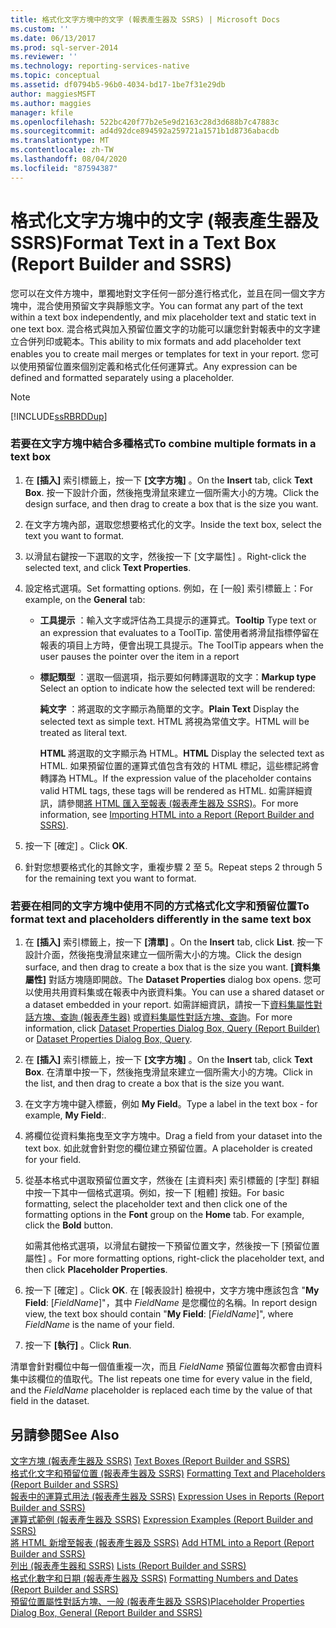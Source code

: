 ```yaml
---
title: 格式化文字方塊中的文字 (報表產生器及 SSRS) | Microsoft Docs
ms.custom: ''
ms.date: 06/13/2017
ms.prod: sql-server-2014
ms.reviewer: ''
ms.technology: reporting-services-native
ms.topic: conceptual
ms.assetid: df0794b5-96b0-4034-bd17-1be7f31e29db
author: maggiesMSFT
ms.author: maggies
manager: kfile
ms.openlocfilehash: 522bc420f77b2e5e9d2163c28d3d688b7c47883c
ms.sourcegitcommit: ad4d92dce894592a259721a1571b1d8736abacdb
ms.translationtype: MT
ms.contentlocale: zh-TW
ms.lasthandoff: 08/04/2020
ms.locfileid: "87594387"
---
```

# <a name="format-text-in-a-text-box-report-builder-and-ssrs"></a><span data-ttu-id="f96e6-102">格式化文字方塊中的文字 (報表產生器及 SSRS)</span><span class="sxs-lookup"><span data-stu-id="f96e6-102">Format Text in a Text Box (Report Builder and SSRS)</span></span>
  <span data-ttu-id="f96e6-103">您可以在文件方塊中，單獨地對文字任何一部分進行格式化，並且在同一個文字方塊中，混合使用預留文字與靜態文字。</span><span class="sxs-lookup"><span data-stu-id="f96e6-103">You can format any part of the text within a text box independently, and mix placeholder text and static text in one text box.</span></span> <span data-ttu-id="f96e6-104">混合格式與加入預留位置文字的功能可以讓您針對報表中的文字建立合併列印或範本。</span><span class="sxs-lookup"><span data-stu-id="f96e6-104">This ability to mix formats and add placeholder text enables you to create mail merges or templates for text in your report.</span></span> <span data-ttu-id="f96e6-105">您可以使用預留位置來個別定義和格式化任何運算式。</span><span class="sxs-lookup"><span data-stu-id="f96e6-105">Any expression can be defined and formatted separately using a placeholder.</span></span>  
  
> [!NOTE]  
>  [!INCLUDE[ssRBRDDup](../../includes/ssrbrddup-md.md)]  
  
### <a name="to-combine-multiple-formats-in-a-text-box"></a><span data-ttu-id="f96e6-106">若要在文字方塊中結合多種格式</span><span class="sxs-lookup"><span data-stu-id="f96e6-106">To combine multiple formats in a text box</span></span>  
  
1.  <span data-ttu-id="f96e6-107">在 **[插入]** 索引標籤上，按一下 **[文字方塊]** 。</span><span class="sxs-lookup"><span data-stu-id="f96e6-107">On the **Insert** tab, click **Text Box**.</span></span> <span data-ttu-id="f96e6-108">按一下設計介面，然後拖曳滑鼠來建立一個所需大小的方塊。</span><span class="sxs-lookup"><span data-stu-id="f96e6-108">Click the design surface, and then drag to create a box that is the size you want.</span></span>  
  
2.  <span data-ttu-id="f96e6-109">在文字方塊內部，選取您想要格式化的文字。</span><span class="sxs-lookup"><span data-stu-id="f96e6-109">Inside the text box, select the text you want to format.</span></span>  
  
3.  <span data-ttu-id="f96e6-110">以滑鼠右鍵按一下選取的文字，然後按一下 [文字屬性]  。</span><span class="sxs-lookup"><span data-stu-id="f96e6-110">Right-click the selected text, and click **Text Properties**.</span></span>  
  
4.  <span data-ttu-id="f96e6-111">設定格式選項。</span><span class="sxs-lookup"><span data-stu-id="f96e6-111">Set formatting options.</span></span> <span data-ttu-id="f96e6-112">例如，在 [一般]  索引標籤上：</span><span class="sxs-lookup"><span data-stu-id="f96e6-112">For example, on the **General** tab:</span></span>  
  
    -   <span data-ttu-id="f96e6-113">**工具提示** ：輸入文字或評估為工具提示的運算式。</span><span class="sxs-lookup"><span data-stu-id="f96e6-113">**Tooltip** Type text or an expression that evaluates to a ToolTip.</span></span> <span data-ttu-id="f96e6-114">當使用者將滑鼠指標停留在報表的項目上方時，便會出現工具提示。</span><span class="sxs-lookup"><span data-stu-id="f96e6-114">The ToolTip appears when the user pauses the pointer over the item in a report</span></span>  
  
    -   <span data-ttu-id="f96e6-115">**標記類型** ：選取一個選項，指示要如何轉譯選取的文字：</span><span class="sxs-lookup"><span data-stu-id="f96e6-115">**Markup type** Select an option to indicate how the selected text will be rendered:</span></span>  
  
         <span data-ttu-id="f96e6-116">**純文字** ：將選取的文字顯示為簡單的文字。</span><span class="sxs-lookup"><span data-stu-id="f96e6-116">**Plain Text** Display the selected text as simple text.</span></span> <span data-ttu-id="f96e6-117">HTML 將視為常值文字。</span><span class="sxs-lookup"><span data-stu-id="f96e6-117">HTML will be treated as literal text.</span></span>  
  
         <span data-ttu-id="f96e6-118">**HTML**  將選取的文字顯示為 HTML。</span><span class="sxs-lookup"><span data-stu-id="f96e6-118">**HTML**  Display the selected text as HTML.</span></span> <span data-ttu-id="f96e6-119">如果預留位置的運算式值包含有效的 HTML 標記，這些標記將會轉譯為 HTML。</span><span class="sxs-lookup"><span data-stu-id="f96e6-119">If the expression value of the placeholder contains valid HTML tags, these tags will be rendered as HTML.</span></span> <span data-ttu-id="f96e6-120">如需詳細資訊，請參閱[將 HTML 匯入至報表 &#40;報表產生器及 SSRS&#41;](importing-html-into-a-report-report-builder-and-ssrs.md)。</span><span class="sxs-lookup"><span data-stu-id="f96e6-120">For more information, see [Importing HTML into a Report &#40;Report Builder and SSRS&#41;](importing-html-into-a-report-report-builder-and-ssrs.md).</span></span>  
  
5.  <span data-ttu-id="f96e6-121">按一下 [確定]  。</span><span class="sxs-lookup"><span data-stu-id="f96e6-121">Click **OK**.</span></span>  
  
6.  <span data-ttu-id="f96e6-122">針對您想要格式化的其餘文字，重複步驟 2 至 5。</span><span class="sxs-lookup"><span data-stu-id="f96e6-122">Repeat steps 2 through 5 for the remaining text you want to format.</span></span>  
  
### <a name="to-format-text-and-placeholders-differently-in-the-same-text-box"></a><span data-ttu-id="f96e6-123">若要在相同的文字方塊中使用不同的方式格式化文字和預留位置</span><span class="sxs-lookup"><span data-stu-id="f96e6-123">To format text and placeholders differently in the same text box</span></span>  
  
1.  <span data-ttu-id="f96e6-124">在 **[插入]** 索引標籤上，按一下 **[清單]** 。</span><span class="sxs-lookup"><span data-stu-id="f96e6-124">On the **Insert** tab, click **List**.</span></span> <span data-ttu-id="f96e6-125">按一下設計介面，然後拖曳滑鼠來建立一個所需大小的方塊。</span><span class="sxs-lookup"><span data-stu-id="f96e6-125">Click the design surface, and then drag to create a box that is the size you want.</span></span> <span data-ttu-id="f96e6-126">**[資料集屬性]** 對話方塊隨即開啟。</span><span class="sxs-lookup"><span data-stu-id="f96e6-126">The **Dataset Properties** dialog box opens.</span></span> <span data-ttu-id="f96e6-127">您可以使用共用資料集或在報表中內嵌資料集。</span><span class="sxs-lookup"><span data-stu-id="f96e6-127">You can use a shared dataset or a dataset embedded in your report.</span></span> <span data-ttu-id="f96e6-128">如需詳細資訊，請按一下[資料集屬性對話方塊、查詢 &#40;報表產生器&#41;](../report-data/dataset-properties-dialog-box-query-report-builder.md) 或[資料集屬性對話方塊、查詢](../dataset-properties-dialog-box-query.md)。</span><span class="sxs-lookup"><span data-stu-id="f96e6-128">For more information, click [Dataset Properties Dialog Box, Query &#40;Report Builder&#41;](../report-data/dataset-properties-dialog-box-query-report-builder.md) or [Dataset Properties Dialog Box, Query](../dataset-properties-dialog-box-query.md).</span></span>  
  
2.  <span data-ttu-id="f96e6-129">在 **[插入]** 索引標籤上，按一下 **[文字方塊]** 。</span><span class="sxs-lookup"><span data-stu-id="f96e6-129">On the **Insert** tab, click **Text Box**.</span></span> <span data-ttu-id="f96e6-130">在清單中按一下，然後拖曳滑鼠來建立一個所需大小的方塊。</span><span class="sxs-lookup"><span data-stu-id="f96e6-130">Click in the list, and then drag to create a box that is the size you want.</span></span>  
  
3.  <span data-ttu-id="f96e6-131">在文字方塊中鍵入標籤，例如 **My Field**。</span><span class="sxs-lookup"><span data-stu-id="f96e6-131">Type a label in the text box - for example, **My Field**:.</span></span>  
  
4.  <span data-ttu-id="f96e6-132">將欄位從資料集拖曳至文字方塊中。</span><span class="sxs-lookup"><span data-stu-id="f96e6-132">Drag a field from your dataset into the text box.</span></span> <span data-ttu-id="f96e6-133">如此就會針對您的欄位建立預留位置。</span><span class="sxs-lookup"><span data-stu-id="f96e6-133">A placeholder is created for your field.</span></span>  
  
5.  <span data-ttu-id="f96e6-134">從基本格式中選取預留位置文字，然後在 [主資料夾]  索引標籤的 [字型]  群組中按一下其中一個格式選項。例如，按一下 [粗體]  按鈕。</span><span class="sxs-lookup"><span data-stu-id="f96e6-134">For basic formatting, select the placeholder text and then click one of the formatting options in the **Font** group on the **Home** tab. For example, click the **Bold** button.</span></span>  
  
     <span data-ttu-id="f96e6-135">如需其他格式選項，以滑鼠右鍵按一下預留位置文字，然後按一下 [預留位置屬性]  。</span><span class="sxs-lookup"><span data-stu-id="f96e6-135">For more formatting options, right-click the placeholder text, and then click **Placeholder Properties**.</span></span>  
  
6.  <span data-ttu-id="f96e6-136">按一下 [確定]  。</span><span class="sxs-lookup"><span data-stu-id="f96e6-136">Click **OK**.</span></span> <span data-ttu-id="f96e6-137">在 [報表設計] 檢視中，文字方塊中應該包含 "**My Field**: [*FieldName*]"，其中 *FieldName* 是您欄位的名稱。</span><span class="sxs-lookup"><span data-stu-id="f96e6-137">In report design view, the text box should contain "**My Field**: [*FieldName*]", where *FieldName* is the name of your field.</span></span>  
  
7.  <span data-ttu-id="f96e6-138">按一下 **[執行]** 。</span><span class="sxs-lookup"><span data-stu-id="f96e6-138">Click **Run**.</span></span>  
  
 <span data-ttu-id="f96e6-139">清單會針對欄位中每一個值重複一次，而且 *FieldName* 預留位置每次都會由資料集中該欄位的值取代。</span><span class="sxs-lookup"><span data-stu-id="f96e6-139">The list repeats one time for every value in the field, and the *FieldName* placeholder is replaced each time by the value of that field in the dataset.</span></span>  
  
## <a name="see-also"></a><span data-ttu-id="f96e6-140">另請參閱</span><span class="sxs-lookup"><span data-stu-id="f96e6-140">See Also</span></span>  
 <span data-ttu-id="f96e6-141">[文字方塊 &#40;報表產生器及 SSRS&#41;](text-boxes-report-builder-and-ssrs.md) </span><span class="sxs-lookup"><span data-stu-id="f96e6-141">[Text Boxes &#40;Report Builder and SSRS&#41;](text-boxes-report-builder-and-ssrs.md) </span></span>  
 <span data-ttu-id="f96e6-142">[格式化文字和預留位置 &#40;報表產生器及 SSRS&#41;](formatting-text-and-placeholders-report-builder-and-ssrs.md) </span><span class="sxs-lookup"><span data-stu-id="f96e6-142">[Formatting Text and Placeholders &#40;Report Builder and SSRS&#41;](formatting-text-and-placeholders-report-builder-and-ssrs.md) </span></span>  
 <span data-ttu-id="f96e6-143">[報表中的運算式用法 &#40;報表產生器及 SSRS&#41;](expression-uses-in-reports-report-builder-and-ssrs.md) </span><span class="sxs-lookup"><span data-stu-id="f96e6-143">[Expression Uses in Reports &#40;Report Builder and SSRS&#41;](expression-uses-in-reports-report-builder-and-ssrs.md) </span></span>  
 <span data-ttu-id="f96e6-144">[運算式範例 &#40;報表產生器及 SSRS&#41;](expression-examples-report-builder-and-ssrs.md) </span><span class="sxs-lookup"><span data-stu-id="f96e6-144">[Expression Examples &#40;Report Builder and SSRS&#41;](expression-examples-report-builder-and-ssrs.md) </span></span>  
 <span data-ttu-id="f96e6-145">[將 HTML 新增至報表 &#40;報表產生器及 SSRS&#41;](add-html-into-a-report-report-builder-and-ssrs.md) </span><span class="sxs-lookup"><span data-stu-id="f96e6-145">[Add HTML into a Report &#40;Report Builder and SSRS&#41;](add-html-into-a-report-report-builder-and-ssrs.md) </span></span>  
 <span data-ttu-id="f96e6-146">[列出 &#40;報表產生器和 SSRS&#41;](tables-matrices-and-lists-report-builder-and-ssrs.md) </span><span class="sxs-lookup"><span data-stu-id="f96e6-146">[Lists &#40;Report Builder and SSRS&#41;](tables-matrices-and-lists-report-builder-and-ssrs.md) </span></span>  
 <span data-ttu-id="f96e6-147">[格式化數字和日期 &#40;報表產生器及 SSRS&#41;](formatting-numbers-and-dates-report-builder-and-ssrs.md) </span><span class="sxs-lookup"><span data-stu-id="f96e6-147">[Formatting Numbers and Dates &#40;Report Builder and SSRS&#41;](formatting-numbers-and-dates-report-builder-and-ssrs.md) </span></span>  
 [<span data-ttu-id="f96e6-148">預留位置屬性對話方塊、一般 &#40;報表產生器及 SSRS&#41;</span><span class="sxs-lookup"><span data-stu-id="f96e6-148">Placeholder Properties Dialog Box, General &#40;Report Builder and SSRS&#41;</span></span>](../placeholder-properties-dialog-box-general-report-builder-and-ssrs.md)  
  
  
